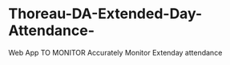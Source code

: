 Thoreau-DA-Extended-Day-Attendance-
===================================

Web App TO MONITOR Accurately Monitor Extenday attendance 

